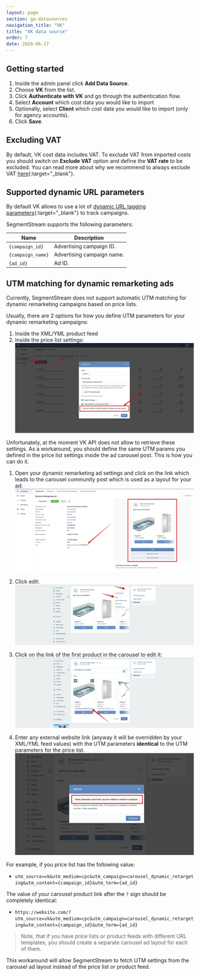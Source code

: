 ```yaml
---
layout: page
section: ga-datasources
navigation_title: "VK"
title: "VK data source"
order: 7
date: 2020-06-17
---
```


## Getting started

1. Inside the admin panel click **Add Data Source**.
2. Choose **VK** from the list.
3. Click **Authenticate with VK** and go through the authentication flow.
4. Select **Account** which cost data you would like to import
5. Optionally, select **Client** which cost data you would like to import (only for agency accounts).
6. Click **Save**.

## Excluding VAT

By default, VK cost data includes VAT. To exclude VAT from imported costs you should switch on **Exclude VAT** option and define the **VAT rate** to be excluded. You can read more about why we recommend to always exclude VAT [here](/ga-datasources/#vat-handling){:target="_blank"}.

## Supported dynamic URL parameters

By default VK allows to use a lot of [dynamic URL tagging parameters](https://vk.com/faq11846){:target="_blank"} to track campaigns.

SegmentStream supports the following parameters:

Name|Description
--- | ---
`{campaign_id}` | Advertising campaign ID.
`{campaign_name}` | Advertising campaign name.
`{ad_id}` | Ad ID.
  
## UTM matching for dynamic remarketing ads

Currently, SegmentStream does not support automatic UTM matching for dynamic remarketing campaigns based on price lists.

Usually, there are 2 options for how you define UTM parameters for your dynamic remarketing campaigns:

1. Inside the XML/YML product feed
2. Inside the price list settings:
![VK price list UTM params](/img/vk/vk-pricelist.png)

Unfortunately, at the moment VK API does not allow to retrieve these settings. As a workaround, you should define the same UTM params you defined in the price list settings inside the ad carousel post. This is how you can do it.

1. Open your dynamic remarketing ad settings and click on the link which leads to the carousel community post which is used as a layout for your ad:
![VK ad carousel post link](/img/vk/vk-carousel-layout-link.png)

2. Click edit:
![VK ad carousel edit](/img/vk/vk-carousel-edit.png)

3. Click on the link of the first product in the carousel to edit it:
![VK ad carousel link edit](/img/vk/vk-carousel-link-edit.png)

4. Enter any external website link (anyway it will be overridden by your XML/YML feed values) with the UTM parameters **identical** to the UTM parameters for the price list.
![VK ad carousel link value](/img/vk/vk-carousel-link-value.png)

For example, if you price list has the following value:
* `utm_source=vk&utm_medium=cpc&utm_campaign=carousel_dynamic_retargeting&utm_content={campaign_id}&utm_term={ad_id}`

The value of your carousel product link after the `?` sign should be completely identical:
* `https://website.com/?utm_source=vk&utm_medium=cpc&utm_campaign=carousel_dynamic_retargeting&utm_content={campaign_id}&utm_term={ad_id}`

> Note, that if you have price lists or product feeds with different URL templates, you should create a separate carousel ad layout for each of them.

This workaround will allow SegmentStream to fetch UTM settings from the carousel ad layout instead of the price list or product feed.
